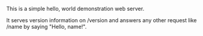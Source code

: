 This is a simple hello, world demonstration web server.

It serves version information on /version and answers any other request like /name by saying "Hello, name!".
